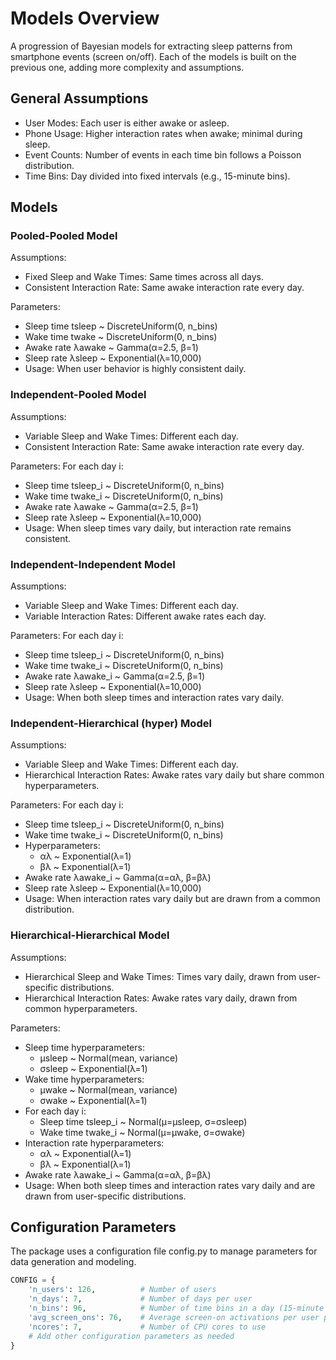 # Models Overview
A progression of Bayesian models for extracting sleep patterns from smartphone events (screen on/off). Each of the models is built on the previous one, adding more complexity and assumptions.

## General Assumptions

- User Modes: Each user is either awake or asleep.
- Phone Usage: Higher interaction rates when awake; minimal during sleep.
- Event Counts: Number of events in each time bin follows a Poisson distribution.
- Time Bins: Day divided into fixed intervals (e.g., 15-minute bins).

## Models

### Pooled-Pooled Model

Assumptions:
- Fixed Sleep and Wake Times: Same times across all days.
- Consistent Interaction Rate: Same awake interaction rate every day.

Parameters:
- Sleep time tsleep ~ DiscreteUniform(0, n_bins)
- Wake time twake ~ DiscreteUniform(0, n_bins)
- Awake rate λawake ~ Gamma(α=2.5, β=1)
- Sleep rate λsleep ~ Exponential(λ=10,000)
- Usage: When user behavior is highly consistent daily.

### Independent-Pooled Model
Assumptions:
- Variable Sleep and Wake Times: Different each day.
- Consistent Interaction Rate: Same awake interaction rate every day.

Parameters:
For each day i:
- Sleep time tsleep_i ~ DiscreteUniform(0, n_bins)
- Wake time twake_i ~ DiscreteUniform(0, n_bins)
- Awake rate λawake ~ Gamma(α=2.5, β=1)
- Sleep rate λsleep ~ Exponential(λ=10,000)
- Usage: When sleep times vary daily, but interaction rate remains consistent.


### Independent-Independent Model

Assumptions:
- Variable Sleep and Wake Times: Different each day.
- Variable Interaction Rates: Different awake rates each day.


Parameters:
For each day i:
- Sleep time tsleep_i ~ DiscreteUniform(0, n_bins)
- Wake time twake_i ~ DiscreteUniform(0, n_bins)
- Awake rate λawake_i ~ Gamma(α=2.5, β=1)
- Sleep rate λsleep ~ Exponential(λ=10,000)
- Usage: When both sleep times and interaction rates vary daily.



### Independent-Hierarchical (hyper) Model
Assumptions:
- Variable Sleep and Wake Times: Different each day.
- Hierarchical Interaction Rates: Awake rates vary daily but share common hyperparameters.

Parameters:
For each day i:
- Sleep time tsleep_i ~ DiscreteUniform(0, n_bins)
- Wake time twake_i ~ DiscreteUniform(0, n_bins)
- Hyperparameters:
    - αλ ~ Exponential(λ=1)
    - βλ ~ Exponential(λ=1)
- Awake rate λawake_i ~ Gamma(α=αλ, β=βλ)
- Sleep rate λsleep ~ Exponential(λ=10,000)
- Usage: When interaction rates vary daily but are drawn from a common distribution.


### Hierarchical-Hierarchical Model
Assumptions:
- Hierarchical Sleep and Wake Times: Times vary daily, drawn from user-specific distributions.
- Hierarchical Interaction Rates: Awake rates vary daily, drawn from common hyperparameters.

Parameters:
- Sleep time hyperparameters:
    - μsleep ~ Normal(mean, variance)
    - σsleep ~ Exponential(λ=1)
- Wake time hyperparameters:
    - μwake ~ Normal(mean, variance)
    - σwake ~ Exponential(λ=1)
- For each day i:
    - Sleep time tsleep_i ~ Normal(μ=μsleep, σ=σsleep)
    - Wake time twake_i ~ Normal(μ=μwake, σ=σwake)
- Interaction rate hyperparameters:
    - αλ ~ Exponential(λ=1)
    - βλ ~ Exponential(λ=1)
- Awake rate λawake_i ~ Gamma(α=αλ, β=βλ)
- Usage: When both sleep times and interaction rates vary daily and are drawn from user-specific distributions.


## Configuration Parameters
The package uses a configuration file config.py to manage parameters for data generation and modeling.

```python
CONFIG = {
    'n_users': 126,          # Number of users
    'n_days': 7,             # Number of days per user
    'n_bins': 96,            # Number of time bins in a day (15-minute intervals)
    'avg_screen_ons': 76,    # Average screen-on activations per user per day
    'ncores': 7,             # Number of CPU cores to use
    # Add other configuration parameters as needed
}
```
